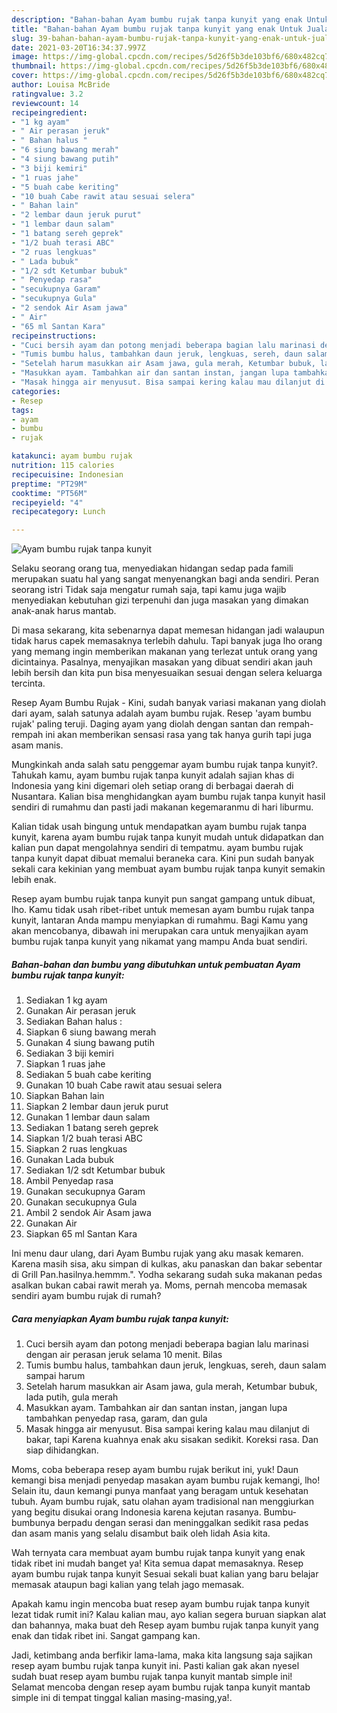 ```yaml
---
description: "Bahan-bahan Ayam bumbu rujak tanpa kunyit yang enak Untuk Jualan"
title: "Bahan-bahan Ayam bumbu rujak tanpa kunyit yang enak Untuk Jualan"
slug: 39-bahan-bahan-ayam-bumbu-rujak-tanpa-kunyit-yang-enak-untuk-jualan
date: 2021-03-20T16:34:37.997Z
image: https://img-global.cpcdn.com/recipes/5d26f5b3de103bf6/680x482cq70/ayam-bumbu-rujak-tanpa-kunyit-foto-resep-utama.jpg
thumbnail: https://img-global.cpcdn.com/recipes/5d26f5b3de103bf6/680x482cq70/ayam-bumbu-rujak-tanpa-kunyit-foto-resep-utama.jpg
cover: https://img-global.cpcdn.com/recipes/5d26f5b3de103bf6/680x482cq70/ayam-bumbu-rujak-tanpa-kunyit-foto-resep-utama.jpg
author: Louisa McBride
ratingvalue: 3.2
reviewcount: 14
recipeingredient:
- "1 kg ayam"
- " Air perasan jeruk"
- " Bahan halus "
- "6 siung bawang merah"
- "4 siung bawang putih"
- "3 biji kemiri"
- "1 ruas jahe"
- "5 buah cabe keriting"
- "10 buah Cabe rawit atau sesuai selera"
- " Bahan lain"
- "2 lembar daun jeruk purut"
- "1 lembar daun salam"
- "1 batang sereh geprek"
- "1/2 buah terasi ABC"
- "2 ruas lengkuas"
- " Lada bubuk"
- "1/2 sdt Ketumbar bubuk"
- " Penyedap rasa"
- "secukupnya Garam"
- "secukupnya Gula"
- "2 sendok Air Asam jawa"
- " Air"
- "65 ml Santan Kara"
recipeinstructions:
- "Cuci bersih ayam dan potong menjadi beberapa bagian lalu marinasi dengan air perasan jeruk selama 10 menit. Bilas"
- "Tumis bumbu halus, tambahkan daun jeruk, lengkuas, sereh, daun salam sampai harum"
- "Setelah harum masukkan air Asam jawa, gula merah, Ketumbar bubuk, lada putih, gula merah"
- "Masukkan ayam. Tambahkan air dan santan instan, jangan lupa tambahkan penyedap rasa, garam, dan gula"
- "Masak hingga air menyusut. Bisa sampai kering kalau mau dilanjut di bakar, tapi Karena kuahnya enak aku sisakan sedikit. Koreksi rasa. Dan siap dihidangkan."
categories:
- Resep
tags:
- ayam
- bumbu
- rujak

katakunci: ayam bumbu rujak 
nutrition: 115 calories
recipecuisine: Indonesian
preptime: "PT29M"
cooktime: "PT56M"
recipeyield: "4"
recipecategory: Lunch

---
```



![Ayam bumbu rujak tanpa kunyit](https://img-global.cpcdn.com/recipes/5d26f5b3de103bf6/680x482cq70/ayam-bumbu-rujak-tanpa-kunyit-foto-resep-utama.jpg)

Selaku seorang orang tua, menyediakan hidangan sedap pada famili merupakan suatu hal yang sangat menyenangkan bagi anda sendiri. Peran seorang istri Tidak saja mengatur rumah saja, tapi kamu juga wajib menyediakan kebutuhan gizi terpenuhi dan juga masakan yang dimakan anak-anak harus mantab.

Di masa  sekarang, kita sebenarnya dapat memesan hidangan jadi walaupun tidak harus capek memasaknya terlebih dahulu. Tapi banyak juga lho orang yang memang ingin memberikan makanan yang terlezat untuk orang yang dicintainya. Pasalnya, menyajikan masakan yang dibuat sendiri akan jauh lebih bersih dan kita pun bisa menyesuaikan sesuai dengan selera keluarga tercinta. 

Resep Ayam Bumbu Rujak - Kini, sudah banyak variasi makanan yang diolah dari ayam, salah satunya adalah ayam bumbu rujak. Resep &#39;ayam bumbu rujak&#39; paling teruji. Daging ayam yang diolah dengan santan dan rempah-rempah ini akan memberikan sensasi rasa yang tak hanya gurih tapi juga asam manis.

Mungkinkah anda salah satu penggemar ayam bumbu rujak tanpa kunyit?. Tahukah kamu, ayam bumbu rujak tanpa kunyit adalah sajian khas di Indonesia yang kini digemari oleh setiap orang di berbagai daerah di Nusantara. Kalian bisa menghidangkan ayam bumbu rujak tanpa kunyit hasil sendiri di rumahmu dan pasti jadi makanan kegemaranmu di hari liburmu.

Kalian tidak usah bingung untuk mendapatkan ayam bumbu rujak tanpa kunyit, karena ayam bumbu rujak tanpa kunyit mudah untuk didapatkan dan kalian pun dapat mengolahnya sendiri di tempatmu. ayam bumbu rujak tanpa kunyit dapat dibuat memalui beraneka cara. Kini pun sudah banyak sekali cara kekinian yang membuat ayam bumbu rujak tanpa kunyit semakin lebih enak.

Resep ayam bumbu rujak tanpa kunyit pun sangat gampang untuk dibuat, lho. Kamu tidak usah ribet-ribet untuk memesan ayam bumbu rujak tanpa kunyit, lantaran Anda mampu menyiapkan di rumahmu. Bagi Kamu yang akan mencobanya, dibawah ini merupakan cara untuk menyajikan ayam bumbu rujak tanpa kunyit yang nikamat yang mampu Anda buat sendiri.

<!--inarticleads1-->

##### Bahan-bahan dan bumbu yang dibutuhkan untuk pembuatan Ayam bumbu rujak tanpa kunyit:

1. Sediakan 1 kg ayam
1. Gunakan  Air perasan jeruk
1. Sediakan  Bahan halus :
1. Siapkan 6 siung bawang merah
1. Gunakan 4 siung bawang putih
1. Sediakan 3 biji kemiri
1. Siapkan 1 ruas jahe
1. Sediakan 5 buah cabe keriting
1. Gunakan 10 buah Cabe rawit atau sesuai selera
1. Siapkan  Bahan lain
1. Siapkan 2 lembar daun jeruk purut
1. Gunakan 1 lembar daun salam
1. Sediakan 1 batang sereh geprek
1. Siapkan 1/2 buah terasi ABC
1. Siapkan 2 ruas lengkuas
1. Gunakan  Lada bubuk
1. Sediakan 1/2 sdt Ketumbar bubuk
1. Ambil  Penyedap rasa
1. Gunakan secukupnya Garam
1. Gunakan secukupnya Gula
1. Ambil 2 sendok Air Asam jawa
1. Gunakan  Air
1. Siapkan 65 ml Santan Kara


Ini menu daur ulang, dari Ayam Bumbu rujak yang aku masak kemaren. Karena masih sisa, aku simpan di kulkas, aku panaskan dan bakar sebentar di Grill Pan.hasilnya.hemmm.&#34;. Yodha sekarang sudah suka makanan pedas asalkan bukan cabai rawit merah ya. Moms, pernah mencoba memasak sendiri ayam bumbu rujak di rumah? 

<!--inarticleads2-->

##### Cara menyiapkan Ayam bumbu rujak tanpa kunyit:

1. Cuci bersih ayam dan potong menjadi beberapa bagian lalu marinasi dengan air perasan jeruk selama 10 menit. Bilas
1. Tumis bumbu halus, tambahkan daun jeruk, lengkuas, sereh, daun salam sampai harum
1. Setelah harum masukkan air Asam jawa, gula merah, Ketumbar bubuk, lada putih, gula merah
1. Masukkan ayam. Tambahkan air dan santan instan, jangan lupa tambahkan penyedap rasa, garam, dan gula
1. Masak hingga air menyusut. Bisa sampai kering kalau mau dilanjut di bakar, tapi Karena kuahnya enak aku sisakan sedikit. Koreksi rasa. Dan siap dihidangkan.


Moms, coba beberapa resep ayam bumbu rujak berikut ini, yuk! Daun kemangi bisa menjadi penyedap masakan ayam bumbu rujak kemangi, lho! Selain itu, daun kemangi punya manfaat yang beragam untuk kesehatan tubuh. Ayam bumbu rujak, satu olahan ayam tradisional nan menggiurkan yang begitu disukai orang Indonesia karena kejutan rasanya. Bumbu-bumbunya berpadu dengan serasi dan meninggalkan sedikit rasa pedas dan asam manis yang selalu disambut baik oleh lidah Asia kita. 

Wah ternyata cara membuat ayam bumbu rujak tanpa kunyit yang enak tidak ribet ini mudah banget ya! Kita semua dapat memasaknya. Resep ayam bumbu rujak tanpa kunyit Sesuai sekali buat kalian yang baru belajar memasak ataupun bagi kalian yang telah jago memasak.

Apakah kamu ingin mencoba buat resep ayam bumbu rujak tanpa kunyit lezat tidak rumit ini? Kalau kalian mau, ayo kalian segera buruan siapkan alat dan bahannya, maka buat deh Resep ayam bumbu rujak tanpa kunyit yang enak dan tidak ribet ini. Sangat gampang kan. 

Jadi, ketimbang anda berfikir lama-lama, maka kita langsung saja sajikan resep ayam bumbu rujak tanpa kunyit ini. Pasti kalian gak akan nyesel sudah buat resep ayam bumbu rujak tanpa kunyit mantab simple ini! Selamat mencoba dengan resep ayam bumbu rujak tanpa kunyit mantab simple ini di tempat tinggal kalian masing-masing,ya!.

